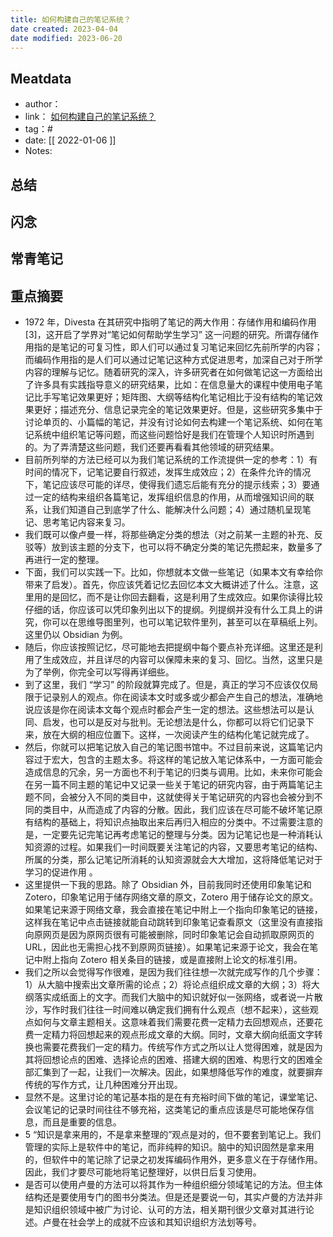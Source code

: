 ```yaml
---
title: 如何构建自己的笔记系统？
date created: 2023-04-04
date modified: 2023-06-20
---
```


## Meatdata

- author：
- link： [如何构建自己的笔记系统？](https://www.zhihu.com/question/23427617/answer/1461195696)
- tag：#
- date: [[ 2022-01-06  ]]
- Notes:

## 总结

## 闪念

## 常青笔记

## 重点摘要

- 1972 年，Divesta 在其研究中指明了笔记的两大作用：存储作用和编码作用 [3]，这开启了学界对“笔记如何帮助学生学习” 这一问题的研究。所谓存储作用指的是笔记的可复习性，即人们可以通过复习笔记来回忆先前所学的内容；而编码作用指的是人们可以通过记笔记这种方式促进思考，加深自己对于所学内容的理解与记忆。随着研究的深入，许多研究者在如何做笔记这一方面给出了许多具有实践指导意义的研究结果，比如：在信息量大的课程中使用电子笔记比手写笔记效果更好；矩阵图、大纲等结构化笔记相比于没有结构的笔记效果更好；描述充分、信息记录完全的笔记效果更好。但是，这些研究多集中于讨论单页的、小篇幅的笔记，并没有讨论如何去构建一个笔记系统、如何在笔记系统中组织笔记等问题，而这些问题恰好是我们在管理个人知识时所遇到的。为了弄清楚这些问题，我们还要再看看其他领域的研究结果。
- 目前所列举的方法已经可以为我们笔记系统的工作流提供一定的参考：1）有时间的情况下，记笔记要自行叙述，发挥生成效应；2）在条件允许的情况下，笔记应该尽可能的详尽，使得我们遗忘后能有充分的提示线索；3）要通过一定的结构来组织各篇笔记，发挥组织信息的作用，从而增强知识间的联系，让我们知道自己到底学了什么、能解决什么问题；4）通过随机呈现笔记、思考笔记内容来复习。
- 我们既可以像卢曼一样，将那些确定分类的想法（对之前某一主题的补充、反驳等）放到该主题的分支下，也可以将不确定分类的笔记先攒起来，数量多了再进行一定的整理。
- 下面，我们可以实践一下。比如，你想就本文做一些笔记（如果本文有幸给你带来了启发）。首先，你应该凭着记忆去回忆本文大概讲述了什么。注意，这里用的是回忆，而不是让你回去翻看，这是利用了生成效应。如果你读得比较仔细的话，你应该可以凭印象列出以下的提纲。列提纲并没有什么工具上的讲究，你可以在思维导图里列，也可以笔记软件里列，甚至可以在草稿纸上列。这里仍以 Obsidian 为例。
- 随后，你应该按照记忆，尽可能地去把提纲中每个要点补充详细。这里还是利用了生成效应，并且详尽的内容可以保障未来的复习、回忆。当然，这里只是为了举例，你完全可以写得再详细些。
- 到了这里，我们 “学习” 的阶段就算完成了。但是，真正的学习不应该仅仅局限于记录别人的观点。你在阅读本文时或多或少都会产生自己的想法，准确地说应该是你在阅读本文每个观点时都会产生一定的想法。这些想法可以是认同、启发，也可以是反对与批判。无论想法是什么，你都可以将它们记录下来，放在大纲的相应位置下。这样，一次阅读产生的结构化笔记就完成了。
- 然后，你就可以把笔记放入自己的笔记图书馆中。不过目前来说，这篇笔记内容过于宏大，包含的主题太多。将这样的笔记放入笔记体系中，一方面可能会造成信息的冗余，另一方面也不利于笔记的归类与调用。比如，未来你可能会在另一篇不同主题的笔记中又记录一些关于笔记的研究内容，由于两篇笔记主题不同，会被分入不同的类目中，这就使得关于笔记研究的内容也会被分到不同的类目中，从而造成了内容的分散。因此，我们应该在尽可能不破坏笔记原有结构的基础上，将知识点抽取出来后再归入相应的分类中。不过需要注意的是，一定要先记完笔记再考虑笔记的整理与分类。因为记笔记也是一种消耗认知资源的过程。如果我们一时间既要关注笔记的内容，又要思考笔记的结构、所属的分类，那么记笔记所消耗的认知资源就会大大增加，这将降低笔记对于学习的促进作用 。
- 这里提供一下我的思路。除了 Obsidian 外，目前我同时还使用印象笔记和 Zotero，印象笔记用于储存网络文章的原文，Zotero 用于储存论文的原文。如果笔记来源于网络文章，我会直接在笔记中附上一个指向印象笔记的链接，这样我在笔记中点击链接就能自动跳转到印象笔记查看原文（这里没有直接指向原网页是因为原网页很有可能被删除，同时印象笔记会自动抓取原网页的 URL，因此也无需担心找不到原网页链接）。如果笔记来源于论文，我会在笔记中附上指向 Zotero 相关条目的链接，或是直接附上论文的标准引用。
- 我们之所以会觉得写作很难，是因为我们往往想一次就完成写作的几个步骤：1）从大脑中搜索出文章所需的论点；2）将论点组织成文章的大纲；3）将大纲落实成纸面上的文字。而我们大脑中的知识就好似一张网络，或者说一片散沙，写作时我们往往一时间难以确定我们拥有什么观点（想不起来），这些观点如何与文章主题相关。这意味着我们需要花费一定精力去回想观点，还要花费一定精力将回想起来的观点形成文章的大纲。同时，文章大纲向纸面文字转换也需要花费我们一定的精力。传统写作方式之所以让人觉得困难，就是因为其将回想论点的困难、选择论点的困难、搭建大纲的困难、构思行文的困难全部汇集到了一起，让我们一次解决。因此，如果想降低写作的难度，就要摒弃传统的写作方式，让几种困难分开出现。
- 显然不是。这里讨论的笔记基本指的是在有充裕时间下做的笔记，课堂笔记、会议笔记的记录时间往往不够充裕，这类笔记的重点应该是尽可能地保存信息，而且是重要的信息。
- 5 “知识是拿来用的，不是拿来整理的”观点是对的，但不要套到笔记上。我们管理的实际上是软件中的笔记，而非纯粹的知识。脑中的知识固然是拿来用的，但软件中的笔记除了记录之初发挥编码作用外，更多意义在于存储作用。因此，我们才要尽可能地将笔记整理好，以供日后复习使用。
- 是否可以使用卢曼的方法可以将其作为一种组织细分领域笔记的方法。但主体结构还是要使用专门的图书分类法。但是还是要说一句，其实卢曼的方法并非是知识组织领域中被广为讨论、认可的方法，相关期刊很少文章对其进行论述。卢曼在社会学上的成就不应该和其知识组织方法划等号。
